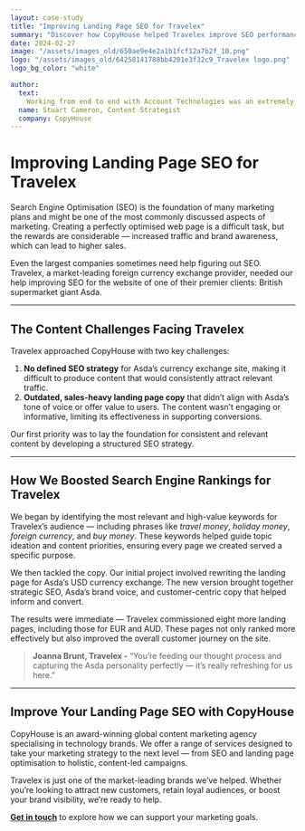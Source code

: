 ```yaml
---
layout: case-study
title: "Improving Landing Page SEO for Travelex"
summary: "Discover how CopyHouse helped Travelex improve SEO performance across Asda’s currency exchange pages with a strategy-led, content-first approach that enhanced search rankings and customer engagement."
date: 2024-02-27
image: "/assets/images_old/650ae9e4e2a1b1fcf12a7b2f_10.png"
logo: "/assets/images_old/64258141788bb4201e3f32c9_Travelex logo.png"
logo_bg_color: "white"

author:
  text:
    Working from end to end with Account Technologies was an extremely productive experience. We really got to know them from our initial conversations and during our brand workshop, and they also learned a lot about us. This workshop laid the foundation for the project. The insights received allowed us to create a functional, clear and crisp brand book and landing page that resonates with Account Technologies’ target audience.
  name: Stuart Cameron, Content Strategist
  company: CopyHouse
---
```


# Improving Landing Page SEO for Travelex

Search Engine Optimisation (SEO) is the foundation of many marketing plans and might be one of the most commonly discussed aspects of marketing. Creating a perfectly optimised web page is a difficult task, but the rewards are considerable — increased traffic and brand awareness, which can lead to higher sales.

Even the largest companies sometimes need help figuring out SEO. Travelex, a market-leading foreign currency exchange provider, needed our help improving SEO for the website of one of their premier clients: British supermarket giant Asda.

---

## The Content Challenges Facing Travelex

Travelex approached CopyHouse with two key challenges:

1. **No defined SEO strategy** for Asda’s currency exchange site, making it difficult to produce content that would consistently attract relevant traffic.
2. **Outdated, sales-heavy landing page copy** that didn’t align with Asda’s tone of voice or offer value to users. The content wasn’t engaging or informative, limiting its effectiveness in supporting conversions.

Our first priority was to lay the foundation for consistent and relevant content by developing a structured SEO strategy.

---

## How We Boosted Search Engine Rankings for Travelex

We began by identifying the most relevant and high-value keywords for Travelex’s audience — including phrases like *travel money*, *holiday money*, *foreign currency*, and *buy money*. These keywords helped guide topic ideation and content priorities, ensuring every page we created served a specific purpose.

We then tackled the copy. Our initial project involved rewriting the landing page for Asda’s USD currency exchange. The new version brought together strategic SEO, Asda’s brand voice, and customer-centric copy that helped inform and convert.

The results were immediate — Travelex commissioned eight more landing pages, including those for EUR and AUD. These pages not only ranked more effectively but also improved the overall customer journey on the site.

> **Joanna Brunt, Travelex -** “You’re feeding our thought process and capturing the Asda personality perfectly — it’s really refreshing for us here.”

---

## Improve Your Landing Page SEO with CopyHouse

CopyHouse is an award-winning global content marketing agency specialising in technology brands. We offer a range of services designed to take your marketing strategy to the next level — from SEO and landing page optimisation to holistic, content-led campaigns.

Travelex is just one of the market-leading brands we’ve helped. Whether you’re looking to attract new customers, retain loyal audiences, or boost your brand visibility, we’re ready to help.

**[Get in touch](https://www.copyhouse.io/contact)** to explore how we can support your marketing goals.
